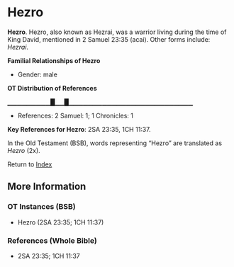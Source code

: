 # Hezro
**Hezro**. 
Hezro, also known as Hezrai, was a warrior living during the time of King David, mentioned in 2 Samuel 23:35 (acai). 
Other forms include: 
*Hezrai*. 




**Familial Relationships of Hezro**


* Gender: male


**OT Distribution of References**

▁▁▁▁▁▁▁▁▁█▁▁█▁▁▁▁▁▁▁▁▁▁▁▁▁▁▁▁▁▁▁▁▁▁▁▁▁▁
* References: 2 Samuel: 1; 1 Chronicles: 1



**Key References for Hezro**: 
2SA 23:35, 1CH 11:37. 


In the Old Testament (BSB), words representing “Hezro” are translated as 
*Hezro* (2x). 




Return to [Index](00-Index.md)

## More Information

### OT Instances (BSB)

* Hezro (2SA 23:35; 1CH 11:37)



### References (Whole Bible)

* 2SA 23:35; 1CH 11:37



